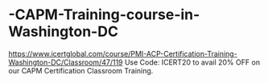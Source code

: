 # -CAPM-Training-course-in-Washington-DC
https://www.icertglobal.com/course/PMI-ACP-Certification-Training-Washington-DC/Classroom/47/119  Use Code: ICERT20 to avail 20% OFF on our CAPM Certification Classroom Training.
